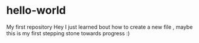 # hello-world
My first repository 
Hey I just learned bout how to create a new file , maybe this is my first stepping stone towards progress :)
